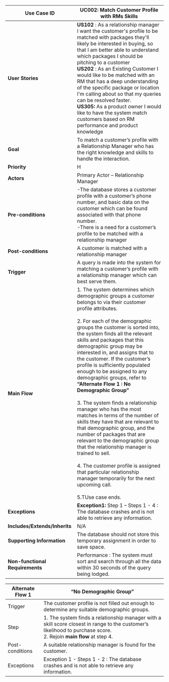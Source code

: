 | Use Case ID                     	| UC002: Match Customer Profile with RMs Skills                                                                                                                                                                                                                                                                                                                                                                                                                                                                                                                                                                                                                                                                                                                                                                                                                                                                                                                                                                                                                                                                                                                                                                                                                                                                                                                                                                                                                                                                                                                                       	|
|---------------------------------	|-----------------------------------------------------------------------------------------------------------------------------------------------------------------------------------------------------------------------------------------------------------------------------------------------------------------------------------------------------------------------------------------------------------------------------------------------------------------------------------------------------------------------------------------------------------------------------------------------------------------------------------------------------------------------------------------------------------------------------------------------------------------------------------------------------------------------------------------------------------------------------------------------------------------------------------------------------------------------------------------------------------------------------------------------------------------------------------------------------------------------------------------------------------------------------------------------------------------------------------------------------------------------------------------------------------------------------------------------------------------------------------------------------------------------------------------------------------------------------------------------------------------------------------------------------------------------	|
| **User Stories**                	| **US102** : As a relationship manager I want the customer's profile to be matched with packages they'll likely be interested in buying, so that I am better able to understand which packages I should be pitching to a customer<br>**US202** : As an Existing Customer I would like to be matched with an RM that has a deep understanding of the specific package or location I'm calling about so that my queries can be resolved faster.</br>**US305:** As a product owner I would like to have the system match customers based on RM performance and product knowledge                                                                                                                                                                                                                                                                                                                                                                                                                                                                                                                                                                                                                                                                                                                                                                                                                                                                                                                                                                                                                                                            	|
| **Goal**                        	| To match a customer’s profile with a Relationship Manager who has the right knowledge and skills to handle the interaction.                                                                                                                                                                                                                                                                                                                                                                                                                                                                                                                                                                                                                                                                                                                                                                                                                                                                                                                                                                                                                                                                                                                                                                                                                                                                                                                                                                                     	|
| **Priority**                    	| H                                                                                                                                                                                                                                                                                                                                                                                                                                                                                                                                                                                                                                                                                                                                                                                                                                                                                                                                                                                                                                                                                                                                                                                                                                                                                                                                                                                                                                                                                                                                                                     	|
| **Actors**                      	| Primary Actor – Relationship Manager                                                                                                                                                                                                                                                                                                                                                                                                                                                                                                                                                                                                                                                                                                                                                                                                                                                                                                                                                                                                                                                                                                                                                                                                                                                                                                                                                                                                                                                                                         	|
| **Pre-conditions**              	| -The database stores a customer profile with a customer’s phone number, and basic data on the customer which can be found associated with that phone number.</br>-There is a need for a customer’s profile to be matched with a relationship manager                                                                                                                                                                                                                                                                                                                                                                                                                                                                                                                                                                                                                                                                                                                                                                                                                                                                                                                                                                                                                                                                                                                                                                                                                                                                                       	|
| **Post-conditions**             	| A customer is matched with a relationship manager                                                                                                                                                                                                                                                                                                                                                                                                                                                                                                                                                                                                                                                                                                                                                                                                                                                                                                                                                                                                                                                                                                                                                                                                                                                                                                                                                                                                                                                                     	|
| **Trigger**                     	| A query is made into the system for matching a customer’s profile with a relationship manager which can best serve them.                                                                                                                                                                                                                                                                                                                                                                                                                                                                                                                                                                                                                                                                                                                                                                                                                                                                                                                                                                                                                                                                                                                                                                                                                                                                                                                                                                                                                                   	|
| **Main Flow**                   	| 1. The system determines which demographic groups a customer belongs to via their customer profile attributes. <br><br>2. For each of the demographic groups the customer is sorted into, the system finds all the relevant skills and packages that this demographic group may be interested in, and assigns that to the customer. If the customer’s profile is sufficiently populated enough to be assigned to any demographic groups, refer to **“Alternate Flow 1 : No Demographic Group”**<br><br>3. The system finds a relationship manager who has the most matches in terms of the number of skills they have that are relevant to that demographic group, and the number of packages that are relevant to the demographic group that the relationship manager is trained to sell. <br><br>4. The customer profile is assigned that particular relationship manager temporarily for the next upcoming call. <br><br>5.TUse case ends.  	|
| **Exceptions**                  	| **Exception1:** Step 1 – Steps 1 - 4 : The database crashes and is not able to retrieve any information.                                                                                                                                                                                                                                                                                                                                                                                                                                                                                                                                                                                                                                                                                                                                                                                                                                                                                                                                                                                                                                                                                                                                                                                                	|
| **Includes/Extends/Inherits**   	| N/A                                                                                                                                                                                                                                                                                                                                                                                                                                                                                                                                                                                                                                                                                                                                                                                                                                                                                                                                                                                                                                                                                                                                                                                                                                                                                                                                                                                                                                                                     	|
| **Supporting Information**      	| The database should not store this temporary assignment in order to save space.                                                                                                                                                                                                                                                                                                                                                                                                                                                                                                                                                                                                                                                                                                                                                                                                                                                                                                                                                                                                                                                                                                                                                                                                                                                                                                                              	|
| **Non-functional Requirements** 	| Performance :  The system must sort and search through all the data within 30 seconds of the query being lodged.                                                                                                                                                                                                                                                                                                                                                                                                                                                                                                                                                                                                                                                                                                                                                                                                                                                                                                                                                                                                                                                                                                                                                                                                                                                                                                                                                                                                                     	|

                                                                                    	

| Alternate Flow 1 	| “No Demographic Group”                                                                                                                                      	|
|------------------	|-------------------------------------------------------------------------------------------------------------------------------------------------------------	|
| Trigger          	| The customer profile is not filled out enough to determine any suitable demographic groups.                                                                 	|
| Step             	| 1. The system finds a relationship manager with a skill score closest in range to the customer’s likelihood to purchase score. <br>2. Rejoin **main flow** at step 4. 	|
| Post-conditions  	| A suitable relationship manager is found for the customer.                                                                                                  	|
| Exceptions       	| Exception 1 - Steps 1 - 2 : The database crashes and is not able to retrieve any information.                                                               	|